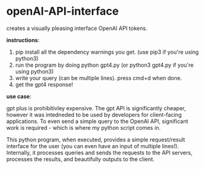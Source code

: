 # openAI-API-interface
creates a visually pleasing interface OpenAI API tokens.

**instructions**:
1. pip install all the dependency warnings you get. (use pip3 if you're using python3)
2. run the program by doing python gpt4.py (or python3 gpt4.py if you're using python3)
3. write your query (can be multiple lines). press cmd+d when done.
4. get the gpt4 response!


**use case**:

gpt plus is prohibitivley expensive. The gpt API is significantly cheaper, however it was intedneded to be used by developers for client-facing applications. To even send a simple query to the OpenAI API, significant work is required - which is where my python script comes in.

This python program, when executed, provides a simple request/result interface for the user (you can even have an input of multiple lines!). Internally, it processes queries and sends the requests to the API servers, processes the results, and beautifully outputs to the client.
